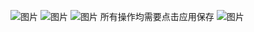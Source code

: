 ![图片](https://github.com/paidaxingzhashuimu/Tool-Box/assets/103090032/1ab7de8b-40a5-43f2-b158-64d63c579b6b)
![图片](https://github.com/paidaxingzhashuimu/Tool-Box/assets/103090032/a9050bd4-9b84-46f2-b761-ee4571b6573b)
![图片](https://github.com/paidaxingzhashuimu/Tool-Box/assets/103090032/d53ee297-ec18-4fa7-9f27-15fcc4226409)
所有操作均需要点击应用保存
![图片](https://github.com/paidaxingzhashuimu/Tool-Box/assets/103090032/dfccb2fb-5970-4781-a3dd-23fa86413dda)
